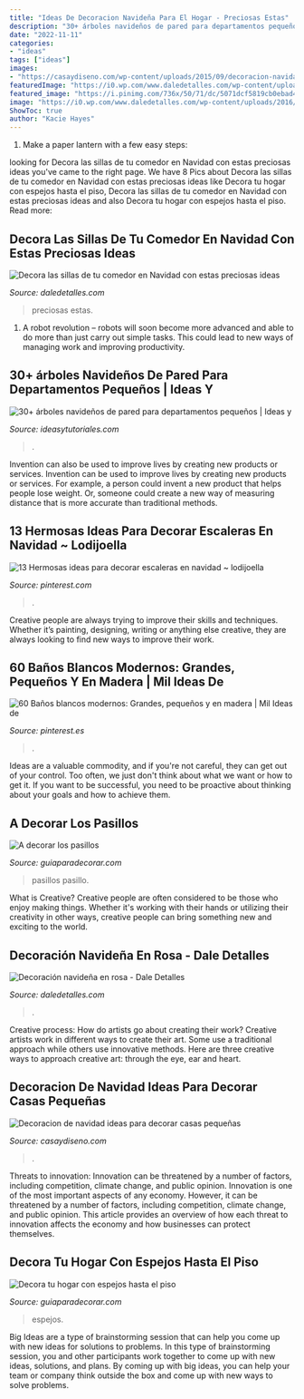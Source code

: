 ```yaml
---
title: "Ideas De Decoracion Navideña Para El Hogar - Preciosas Estas"
description: "30+ árboles navideños de pared para departamentos pequeños"
date: "2022-11-11"
categories:
- "ideas"
tags: ["ideas"]
images:
- "https://casaydiseno.com/wp-content/uploads/2015/09/decoracion-navidad-ideas-para-decorar-estilo-natural1.jpg"
featuredImage: "https://i0.wp.com/www.daledetalles.com/wp-content/uploads/2016/09/sillas-decoradas-para-navidad8.jpg"
featured_image: "https://i.pinimg.com/736x/50/71/dc/5071dcf5819cb0ebad4e140a1021f651.jpg"
image: "https://i0.wp.com/www.daledetalles.com/wp-content/uploads/2016/09/sillas-decoradas-para-navidad8.jpg"
ShowToc: true
author: "Kacie Hayes"
---
```



1. Make a paper lantern with a few easy steps:

	

		
looking for Decora las sillas de tu comedor en Navidad con estas preciosas ideas you've came to the right page. We have 8 Pics about Decora las sillas de tu comedor en Navidad con estas preciosas ideas like Decora tu hogar con espejos hasta el piso, Decora las sillas de tu comedor en Navidad con estas preciosas ideas and also Decora tu hogar con espejos hasta el piso. Read more:
		
    
## Decora Las Sillas De Tu Comedor En Navidad Con Estas Preciosas Ideas

<img loading=lazy src="https://i0.wp.com/www.daledetalles.com/wp-content/uploads/2016/09/sillas-decoradas-para-navidad8.jpg" onerror="this.onerror=null;this.src='https://tse2.mm.bing.net/th?id=OIP.HvLK6qjmhyWRo4kNircRlAHaJ3&amp;pid=15.1';" alt="Decora las sillas de tu comedor en Navidad con estas preciosas ideas">

_Source: daledetalles.com_

>preciosas estas. 

	

1. A robot revolution – robots will soon become more advanced and able to do more than just carry out simple tasks. This could lead to new ways of managing work and improving productivity.

    
## 30+ árboles Navideños De Pared Para Departamentos Pequeños | Ideas Y

<img loading=lazy src="https://ideasytutoriales.com/wp-content/uploads/2018/11/Arbol-de-Navidad-para-Pared-04.jpg" onerror="this.onerror=null;this.src='https://tse2.mm.bing.net/th?id=OIP.fh0c3_vKr4Fn37lWB8itKwHaNL&amp;pid=15.1';" alt="30+ árboles navideños de pared para departamentos pequeños | Ideas y">

_Source: ideasytutoriales.com_

>. 

	

Invention can also be used to improve lives by creating new products or services.
Invention can be used to improve lives by creating new products or services. For example, a person could invent a new product that helps people lose weight. Or, someone could create a new way of measuring distance that is more accurate than traditional methods.

    
## 13 Hermosas Ideas Para Decorar Escaleras En Navidad ~ Lodijoella

<img loading=lazy src="https://i.pinimg.com/736x/50/71/dc/5071dcf5819cb0ebad4e140a1021f651.jpg" onerror="this.onerror=null;this.src='https://tse1.mm.bing.net/th?id=OIP.5feISq004XdmD6WPBwE5-wAAAA&amp;pid=15.1';" alt="13 Hermosas ideas para decorar escaleras en navidad ~ lodijoella">

_Source: pinterest.com_

>. 

	

Creative people are always trying to improve their skills and techniques. Whether it’s painting, designing, writing or anything else creative, they are always looking to find new ways to improve their work.

    
## 60 Baños Blancos Modernos: Grandes, Pequeños Y En Madera | Mil Ideas De

<img loading=lazy src="https://i.pinimg.com/736x/22/d9/1d/22d91d24e29d3918057764fc1c53d4ea.jpg" onerror="this.onerror=null;this.src='https://tse4.mm.bing.net/th?id=OIP.peEtF7BVvLiMcgxI4GCiKgHaLG&amp;pid=15.1';" alt="60 Baños blancos modernos: Grandes, pequeños y en madera | Mil Ideas de">

_Source: pinterest.es_

>. 

	

Ideas are a valuable commodity, and if you're not careful, they can get out of your control. Too often, we just don't think about what we want or how to get it. If you want to be successful, you need to be proactive about thinking about your goals and how to achieve them.

    
## A Decorar Los Pasillos

<img loading=lazy src="https://www.guiaparadecorar.com/wp-content/uploads/2013/03/decoracion-de-pasillos-06-480x640.jpg" onerror="this.onerror=null;this.src='https://tse3.mm.bing.net/th?id=OIP._1B1heHRKiiswFEkoc-_mAHaJ4&amp;pid=15.1';" alt="A decorar los pasillos">

_Source: guiaparadecorar.com_

>pasillos pasillo. 

	

What is Creative?
Creative people are often considered to be those who enjoy making things. Whether it's working with their hands or utilizing their creativity in other ways, creative people can bring something new and exciting to the world.

    
## Decoración Navideña En Rosa - Dale Detalles

<img loading=lazy src="https://i2.wp.com/www.daledetalles.com/wp-content/uploads/2016/09/navidad-en-rosa2.jpg" onerror="this.onerror=null;this.src='https://tse4.mm.bing.net/th?id=OIP.1MWmjY-440xa954z37uWXQHaLH&amp;pid=15.1';" alt="Decoración navideña en rosa - Dale Detalles">

_Source: daledetalles.com_

>. 

	

Creative process: How do artists go about creating their work?
Creative artists work in different ways to create their art. Some use a traditional approach while others use innovative methods. Here are three creative ways to approach creative art: through the eye, ear and heart.

    
## Decoracion De Navidad Ideas Para Decorar Casas Pequeñas

<img loading=lazy src="https://casaydiseno.com/wp-content/uploads/2015/09/decoracion-navidad-ideas-para-decorar-estilo-natural1.jpg" onerror="this.onerror=null;this.src='https://tse3.mm.bing.net/th?id=OIP.GdyhnFREK5vRKMAZwpL5AAHaKL&amp;pid=15.1';" alt="Decoracion de navidad ideas para decorar casas pequeñas">

_Source: casaydiseno.com_

>. 

	

Threats to innovation: Innovation can be threatened by a number of factors, including competition, climate change, and public opinion.
Innovation is one of the most important aspects of any economy. However, it can be threatened by a number of factors, including competition, climate change, and public opinion. This article provides an overview of how each threat to innovation affects the economy and how businesses can protect themselves.

    
## Decora Tu Hogar Con Espejos Hasta El Piso

<img loading=lazy src="https://www.guiaparadecorar.com/wp-content/uploads/2018/01/decora-con-espejos-hasta-piso-14.jpg" onerror="this.onerror=null;this.src='https://tse1.mm.bing.net/th?id=OIP.lZAd3H_v5OWqvWwjWv9A9gHaKP&amp;pid=15.1';" alt="Decora tu hogar con espejos hasta el piso">

_Source: guiaparadecorar.com_

>espejos. 

	

Big Ideas are a type of brainstorming session that can help you come up with new ideas for solutions to problems. In this type of brainstorming session, you and other participants work together to come up with new ideas, solutions, and plans. By coming up with big ideas, you can help your team or company think outside the box and come up with new ways to solve problems.


